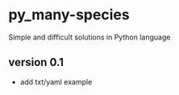# py_many-species
Simple and difficult solutions in Python language

## version 0.1
- add txt/yaml example